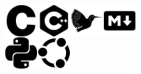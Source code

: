 <!--
# [shagyeong](https://github.com/shagyeong)

# README.md2
<span>
  <img src="https://user-images.githubusercontent.com/90194768/164968370-d2ad38d8-f27e-4413-9481-c455f93f7cc9.png" height="100px"/>
  <img src="https://user-images.githubusercontent.com/90194768/164968488-e9553ada-fa4f-4822-84aa-266ee27554db.png" height="100px"/>
  <img src="https://user-images.githubusercontent.com/90194768/164968235-f8da7a1a-fab1-41d1-85ec-1c18f0efda68.png" height="100px"/>
  <img src="https://user-images.githubusercontent.com/90194768/164968415-9282fb0f-9fa5-466f-87a8-873d11e0b949.png" height="100px"/>
  <img src="https://user-images.githubusercontent.com/90194768/164968290-7ae86853-639f-47d2-b9b8-f26ee9343039.png" height="100px"/>
<span />
  
### 덕이고등학교 정보보안동아리 
#### 2019. 03. 29. ~ 2019. 12. 26.
  
### 숭실대학교 AI융합학부 학부생
#### 2021. 03. 02. ~

-->
<span>
  <img src="c.svg" width="100" height="100">
  <img src="cplusplus.svg" width="100" height="100">
  <img src="latex.svg" width="100" height="100">
  <img src="markdown.svg" width="100" height="100">
  <img src="python.svg" width="100" height="100">
  <img src="ubuntu.svg" width="100" height="100">
<span/>
